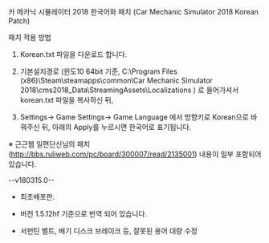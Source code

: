 카 메카닉 시뮬레이터 2018 한국어화 패치
(Car Mechanic Simulator 2018 Korean Patch)

패치 적용 방법

1. Korean.txt 파일을 다운로드 합니다.

2. 기본설치경로 (윈도10 64bit 기준, C:\Program Files (x86)\Steam\steamapps\common\Car Mechanic Simulator 2018\cms2018_Data\StreamingAssets\Localizations )
로 들어가셔서 korean.txt 파일을 복사하신 뒤, 

3. Settings-> Game Settings-> Game Language 에서 방향키로 Korean으로 바꿔주신 뒤, 아래의 Apply를 누르시면 한국어로 표기됩니다.



※ 근근웹 일편단신님의 패치(http://bbs.ruliweb.com/pc/board/300007/read/2135001) 내용이 일부 포함되어 있습니다.


--v180315.0--
- 최초배포판.
- 버전 1.5.12hf 기준으로 번역 되어 있습니다.

- 서펀틴 벨트, 배기 디스크 브레이크 등, 잘못된 용어 대량 수정
